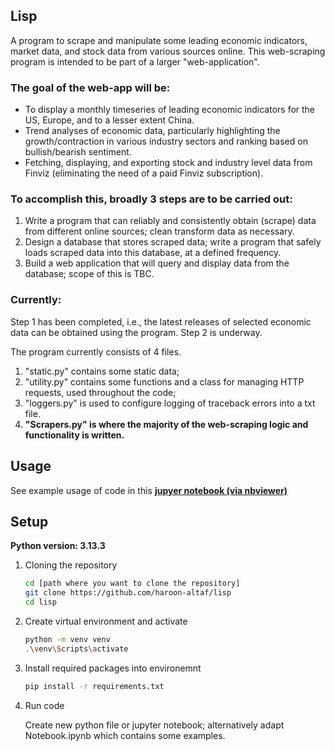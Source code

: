 ## Lisp
A program to scrape and manipulate some leading economic indicators, market data, and stock data from various sources online. This web-scraping program is intended to be part of a larger "web-application".


### The goal of the web-app will be: 
- To display a monthly timeseries of leading economic indicators for the US, Europe, and to a lesser extent China.
- Trend analyses of economic data, particularly highlighting the growth/contraction in various industry sectors and ranking based on bullish/bearish sentiment.
- Fetching, displaying, and exporting stock and industry level data from Finviz (eliminating the need of a paid Finviz subscription).


### To accomplish this, broadly 3 steps are to be carried out:
1. Write a program that can reliably and consistently obtain (scrape) data from different online sources; clean transform data as necessary.
2. Design a database that stores scraped data; write a program that safely loads scraped data into this database, at a defined frequency.
3. Build a web application that will query and display data from the database; scope of this is TBC.


### Currently:
Step 1 has been completed, i.e., the latest releases of selected economic data can be obtained using the program. Step 2 is underway.

The program currently consists of 4 files. 
1. "static.py" contains some static data; 
2. "utility.py" contains some functions and a class for managing HTTP requests, used throughout the code;
3. "loggers.py" is used to configure logging of traceback errors into a txt file.
4. **"Scrapers.py" is where the majority of the web-scraping logic and functionality is written.** 


## Usage
See example usage of code in this [**jupyer notebook (via nbviewer)**](https://nbviewer.org/github/haroon-altaf/lisp/blob/8352cc2e29b93261d444d59886628dedda644477/notebook.ipynb)

## Setup
**Python version: 3.13.3**

1. Cloning the repository
   ```bash
   cd [path where you want to clone the repository]
   git clone https://github.com/haroon-altaf/lisp
   cd lisp
2. Create virtual environment and activate
   ```bash
   python -m venv venv
   .\venv\Scripts\activate
3. Install required packages into environemnt
   ```bash
   pip install -r requirements.txt
4. Run code

   Create new python file or jupyter notebook; alternatively adapt Notebook.ipynb which contains some examples. 
